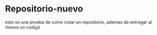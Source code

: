 # Repositorio-nuevo
esto es una prueba de como crear un repositorio, ademas de entregar al menos un codigo
